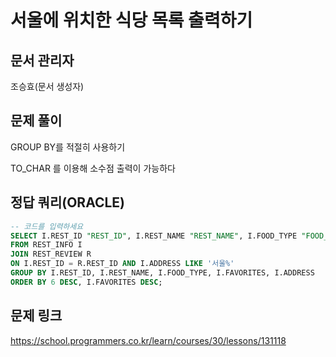 # 서울에 위치한 식당 목록 출력하기
## 문서 관리자
조승효(문서 생성자)
## 문제 풀이
GROUP BY를 적절히 사용하기

TO_CHAR 를 이용해 소수점 출력이 가능하다
## 정답 쿼리(ORACLE)
``` sql
-- 코드를 입력하세요
SELECT I.REST_ID "REST_ID", I.REST_NAME "REST_NAME", I.FOOD_TYPE "FOOD_TYPE", I.FAVORITES "FAVORITES", I.ADDRESS "ADDRESS", TO_CHAR(AVG(R.REVIEW_SCORE), 'FM90.99') "SCORE"
FROM REST_INFO I
JOIN REST_REVIEW R
ON I.REST_ID = R.REST_ID AND I.ADDRESS LIKE '서울%'
GROUP BY I.REST_ID, I.REST_NAME, I.FOOD_TYPE, I.FAVORITES, I.ADDRESS
ORDER BY 6 DESC, I.FAVORITES DESC;
```
## 문제 링크
https://school.programmers.co.kr/learn/courses/30/lessons/131118
